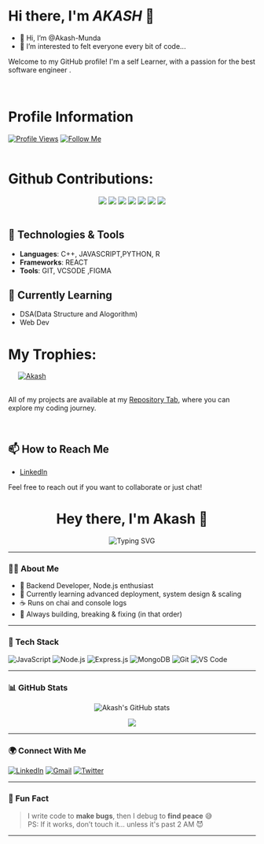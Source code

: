 
# Hi there, I'm *AKASH* 👋
- 👋 Hi, I’m @Akash-Munda
- 👀 I’m interested to felt everyone every bit of code...

Welcome to my GitHub profile! I'm a self Learner, with a passion for the best software engineer . 

<br>

# Profile Information 

<div>
  <a href="https://github.com/Akash-Munda/Akash-Munda"><img src="https://komarev.com/ghpvc/?username=Akash-Munda&color=blueviolet" alt="Profile Views"></a>
  <a href="https://github.com/Akash-Munda/Akash-Munda"><img src="https://img.shields.io/badge/-Follow%20Me%20-blueviolet" alt="Follow Me"></a>
</div>
<br>

# <h1> Github Contributions:</h1>

<div align="center">
  <a href="https://github.com/Akash-Munda/Akash-Munda"><img src="https://img.shields.io/github/contributors/Akash-Munda/Akash-Munda?color=black&style=flat&logo=github&logoColor=black"></a>
  <a href="https://github.com/Akash-Munda?tab=followers"><img src="https://img.shields.io/github/followers/Akash-Munda?color=black&style=flat&logo=github&logoColor=black"></a>
  <a href="https://github.com/Akash-Munda/Akash-Munda"><img src="https://img.shields.io/github/stars/Akash-Munda/Akash-Munda?color=black&style=flat&logo=github&logoColor=black"></a>
  <a href="https://github.com/Akash-Munda/Akash-Munda"><img src="https://img.shields.io/github/forks/Akash-Munda/Akash-Munda?color=black&style=flat&logo=github&logoColor=black"></a>
  <a href="https://github.com/Akash-Munda/Akash-Munda"><img src="https://img.shields.io/github/watchers/Akash-Munda/Akash-Munda?color=black&style=flat&logo=github&logoColor=black"></a>
  <a href="https://github.com/Akash-Munda/Akash-Munda"><img src="https://img.shields.io/github/last-commit/Akash-Munda/Akash-Munda?color=black&style=flat&logo=github&logoColor=black"></a>
  <a href="https://github.com/Akash-Munda/Akash-Munda"><img src="https://img.shields.io/github/actions/workflow/status/Akash-Munda/Akash-Munda/your-workflow-file.yml?branch=main&color=black&style=flat&logo=github&logoColor=black"></a>

</div> 

<br>

## 🔧 Technologies & Tools

- **Languages**: C++, JAVASCRIPT,PYTHON, R
- **Frameworks**: REACT
- **Tools**: GIT, VCSODE ,FIGMA

## 🌱 Currently Learning

- DSA(Data Structure and Alogorithm)
- Web Dev




# <h1>My Trophies:</h1>

<div style="display: inline-flex; flex-wrap: wrap; justify-content: center; align-items: center; gap: 20px;">
  <a href="# <h1>My Trophies:</h1>

<div style="display: inline-flex; flex-wrap: wrap; justify-content: center; align-items: center; gap: 20px;">
  <a href="https://github.com/Akash-Munda/Akash-Munda" target="_blank" rel="https://github.com/Akash-Munda/Akash-Munda"><img src="https://github-profile-trophy.vercel.app/?username=Akash-Munda&theme=algolia&no-bg=true&no-frame=true" alt="Akash" /></a>
</div>
<br>
<br>

All of my projects are available at my [Repository Tab](https://github.com/Akash-Munda?tab=repositories), where you can explore my coding journey.

<br>

## 📫 How to Reach Me



- [LinkedIn](https://www.linkedin.com/in/akash-kumar-munda-56a12a275?utm_source=share&utm_campaign=share_via&utm_content=profile&utm_medium=android_app)


Feel free to reach out if you want to collaborate or just chat!

<h1 align="center">Hey there, I'm Akash 👋</h1>

<p align="center">
  <img src="https://readme-typing-svg.herokuapp.com?font=Fira+Code&size=24&pause=1000&center=true&vCenter=true&width=440&lines=Backend+Dev+%7C+Node.js+%7C+Express;Lifelong+Learner+%F0%9F%93%9A;Coffee+%E2%98%95+and+Code+%F0%9F%92%BB;Let's+Build+Something+Cool!+%F0%9F%A4%AA" alt="Typing SVG" />
</p>

---

### 👨‍💻 About Me

- 🔧 Backend Developer, Node.js enthusiast  
- 💼 Currently learning advanced deployment, system design & scaling  
- ☕ Runs on chai and console logs  
- 🎯 Always building, breaking & fixing (in that order)

---

### 🚀 Tech Stack

![JavaScript](https://img.shields.io/badge/-JavaScript-F7DF1E?style=flat&logo=javascript&logoColor=black)
![Node.js](https://img.shields.io/badge/-Node.js-339933?style=flat&logo=node.js&logoColor=white)
![Express.js](https://img.shields.io/badge/-Express.js-000000?style=flat&logo=express)
![MongoDB](https://img.shields.io/badge/-MongoDB-47A248?style=flat&logo=mongodb&logoColor=white)
![Git](https://img.shields.io/badge/-Git-F05032?style=flat&logo=git&logoColor=white)
![VS Code](https://img.shields.io/badge/-VSCode-007ACC?style=flat&logo=visual-studio-code)

---

### 📊 GitHub Stats

<p align="center">
  <img src="https://github-readme-stats.vercel.app/api?username=Akash-Munda&show_icons=true&theme=radical" alt="Akash's GitHub stats" />
</p>

<p align="center">
  <img src="https://github-readme-streak-stats.herokuapp.com?user=Akash-Munda&theme=radical&date_format=M%20j%5B%2C%20Y%5D" />
</p>

---

### 🌍 Connect With Me

[![LinkedIn](https://img.shields.io/badge/-LinkedIn-blue?style=flat-square&logo=linkedin&logoColor=white)](https://www.linkedin.com/in/your-link)
[![Gmail](https://img.shields.io/badge/-Gmail-D14836?style=flat-square&logo=gmail&logoColor=white)](mailto:your-email@gmail.com)
[![Twitter](https://img.shields.io/badge/-Twitter-1DA1F2?style=flat-square&logo=twitter&logoColor=white)](https://twitter.com/yourhandle)

---

### 🧠 Fun Fact

> I write code to **make bugs**, then I debug to **find peace** 😅  
> PS: If it works, don’t touch it... unless it's past 2 AM 😈

---


